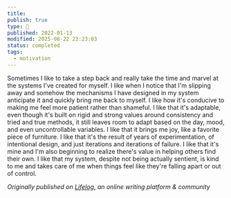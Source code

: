 ```yaml
---
title:
publish: true
type: 🌳
published: 2022-01-13
modified: 2025-08-22 23:23:03
status: completed
tags:
  - motivation
---
```

 Sometimes I like to take a step back and really take the time and marvel at the systems I've created for myself. I like when I notice that I'm slipping away and somehow the mechanisms I have designed in my system anticipate it and quickly bring me back to myself. I like how it's conducive to making me feel more patient rather than shameful. I like that it's adaptable, even though it's built on rigid and strong values around consistency and tried and true methods, it still leaves room to adapt based on the day, mood, and even uncontrollable variables. I like that it brings me joy, like a favorite piece of furniture. I like that it's the result of years of experimentation, of intentional design, and just iterations and iterations of failure. I like that it's mine and I'm also beginning to realize there's value in helping others find their own. I like that my system, despite not being actually sentient, is kind to me and takes care of me when things feel like they're falling apart or out of control.

*Originally published on [Lifelog,](https://golifelog.com/) an online writing platform & community*